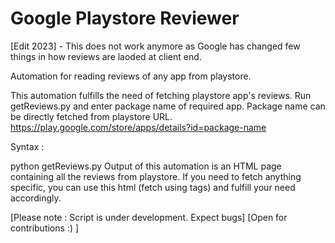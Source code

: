 # Google Playstore Reviewer

[Edit 2023] - This does not work anymore as Google has changed few things in how reviews are laoded at client end. 

Automation for reading reviews of any app from playstore.

This automation fulfills the need of fetching playstore app's reviews. Run getReviews.py and enter package name of required app. Package name can be directly fetched from playstore URL. https://play.google.com/store/apps/details?id=package-name

Syntax :

python getReviews.py
Output of this automation is an HTML page containing all the reviews from playstore. If you need to fetch anything specific, you can use this html (fetch using tags) and fulfill your need accordingly.

[Please note : Script is under development. Expect bugs] [Open for contributions :) ]
